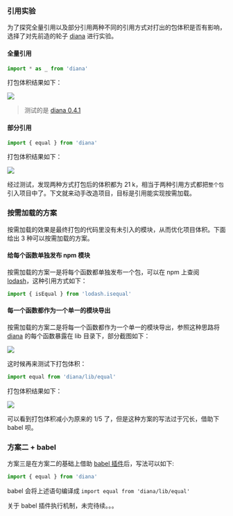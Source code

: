 ### 引用实验

为了探究全量引用以及部分引用两种不同的引用方式对打出的包体积是否有影响，选择了对先前造的轮子 [diana](https://github.com/MuYunyun/diana) 进行实验。

#### 全量引用

```js
import * as _ from 'diana'
```

打包体积结果如下：

![](http://oqhtscus0.bkt.clouddn.com/6de21bdb4cd2ac1d52a6e2af839ddeb0.jpg)

> 测试的是 [diana 0.4.1](https://github.com/MuYunyun/diana/tree/v0.4.1/lib)

#### 部分引用

```js
import { equal } from 'diana'
```

打包体积结果如下：

![](http://oqhtscus0.bkt.clouddn.com/57d8e10760e2ca6a264f235ba6532d27.jpg)

经过测试，发现两种方式打包后的体积都为 21 k，相当于两种引用方式都把`整个包`引入项目中了。下文就来动手改造项目，目标是引用能实现按需加载。

### 按需加载的方案

按需加载的效果是最终打包的代码里没有未引入的模块，从而优化项目体积。下面给出 3 种可以按需加载的方案。

#### 给每个函数单独发布 npm 模块

按需加载的方案一是将每个函数都单独发布一个包，可以在 npm 上查阅 [lodash](https://www.npmjs.com/search?q=lodash)，这种引用方式如下：

```js
import { isEqual } from 'lodash.isequal'
```

#### 每一个函数都作为一个单一的模块导出

按需加载的方案二是将每一个函数都作为一个单一的模块导出，参照这种思路将 [diana](https://github.com/MuYunyun/diana) 的每个函数暴露在 lib 目录下，部分截图如下：

![](http://oqhtscus0.bkt.clouddn.com/fe6032d2fc8169d21162350df63b4907.jpg-200)

这时候再来测试下打包体积：

```js
import equal from 'diana/lib/equal'
```

打包体积结果如下：

![](http://oqhtscus0.bkt.clouddn.com/57424867319a02734bb1ab80deedea5c.jpg)

可以看到打包体积减小为原来的 1/5 了，但是这种方案的写法过于冗长，借助下 babel 呗。

### 方案二 + babel

方案三是在方案二的基础上借助 [babel 插件](https://github.com/demos-platform/babel-plugin-on-demand-loading)后，写法可以如下:

```js
import { equal } from 'diana'
```

babel 会将上述语句编译成 `import equal from 'diana/lib/equal'`

关于 babel 插件执行机制，未完待续。。。